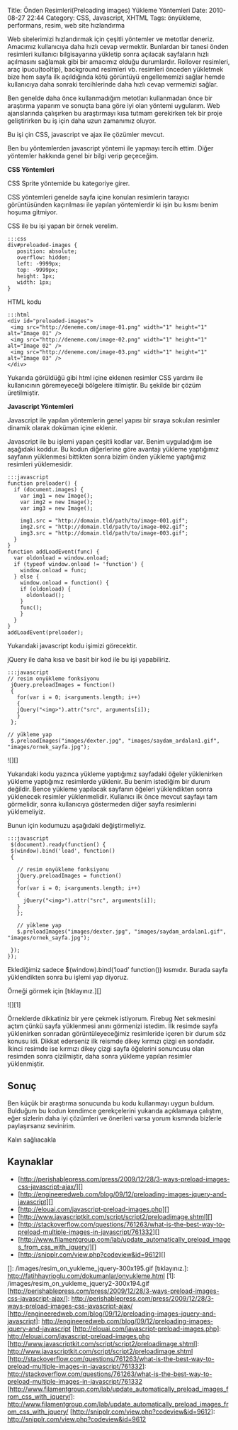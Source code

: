 Title: Önden Resimleri(Preloading images) Yükleme Yöntemleri
Date: 2010-08-27 22:44
Category: CSS, Javascript, XHTML
Tags: önyükleme, performans, resim, web site hızlandırma

Web sitelerimizi hızlandırmak için çeşitli yöntemler ve metotlar
deneriz. Amacımız kullanıcıya daha hızlı cevap vermektir. Bunlardan bir
tanesi önden resimleri kullanıcı bilgisayarına yükletip sonra açılacak
sayfaların hızlı açılmasını sağlamak gibi bir amacımız olduğu
durumlardır. Rollover resimleri, araç ipucu(tooltip), background
resimleri vb. resimleri önceden yükletmek bize hem sayfa ilk açıldığında
kötü görüntüyü engellememizi sağlar hemde kullanıcıya daha sonraki
tercihlerinde daha hızlı cevap vermemizi sağlar.

Ben genelde daha önce kullanmadığım metotları kullanmadan önce bir
araştırma yaparım ve sonuçta bana göre iyi olan yöntemi uygularım. Web
ajanslarında çalışırken bu araştırmayı kısa tutmam gerekirken tek bir
proje geliştirirken bu iş için daha uzun zamanımız oluyor.

Bu işi çin CSS, javascript ve ajax ile çözümler mevcut.

Ben bu yöntemlerden javascript yöntemi ile yapmayı tercih ettim. Diğer
yöntemler hakkında genel bir bilgi verip geçeceğim.

**CSS Yöntemleri**

CSS Sprite yöntemide bu kategoriye girer.

CSS yöntemleri genelde sayfa içine konulan resimlerin tarayıcı
görüntüsünden kaçırılması ile yapılan yöntemlerdir ki işin bu kısmı
benim hoşuma gitmiyor.

CSS ile bu işi yapan bir örnek verelim.

	:::css
	div#preloaded-images {
	   position: absolute;
	   overflow: hidden;
	   left: -9999px;
	   top: -9999px;
	   height: 1px;
	   width: 1px;
	}

HTML kodu

	:::html
	<div id="preloaded-images">
	 <img src="http://deneme.com/image-01.png" width="1" height="1" alt="Image 01" />
	 <img src="http://deneme.com/image-02.png" width="1" height="1" alt="Image 02" />
	 <img src="http://deneme.com/image-03.png" width="1" height="1" alt="Image 03" />
	</div>

Yukarıda görüldüğü gibi html içine eklenen resimler CSS yardımı ile
kullanıcının göremeyeceği bölgelere itilmiştir. Bu şekilde bir çözüm
üretilmiştir.

**Javascript Yöntemleri**

Javascript ile yapılan yöntemlerin genel yapısı bir sıraya sokulan
resimler dinamik olarak doküman içine eklenir.

Javascript ile bu işlemi yapan çeşitli kodlar var. Benim uyguladığım ise
aşağıdaki koddur. Bu kodun diğerlerine göre avantajı yükleme yaptığımız
sayfanın yüklenmesi bittikten sonra bizim önden yükleme yaptığımız
resimleri yüklemesidir.

	:::javascript
	function preloader() {
	  if (document.images) {
	    var img1 = new Image();
	    var img2 = new Image();
	    var img3 = new Image();

	    img1.src = "http://domain.tld/path/to/image-001.gif";
	    img2.src = "http://domain.tld/path/to/image-002.gif";
	    img3.src = "http://domain.tld/path/to/image-003.gif";
	  }
	}
	function addLoadEvent(func) {
	  var oldonload = window.onload;
	  if (typeof window.onload != 'function') {
	    window.onload = func;
	  } else {
	    window.onload = function() {
	    if (oldonload) {
	      oldonload();
	    }
	    func();
	    }
	  }
	}
	addLoadEvent(preloader); 

Yukarıdaki javascript kodu işimizi görecektir.

jQuery ile daha kısa ve basit bir kod ile bu işi yapabiliriz.

	:::javascript
	// resim onyükleme fonksiyonu
	 jQuery.preloadImages = function()
	 {
	   for(var i = 0; i<arguments.length; i++)
	   {
	   jQuery("<img>").attr("src", arguments[i]);
	   }
	 };

	// yükleme yap
	 $.preloadImages("images/dexter.jpg", "images/saydam_ardalan1.gif", "images/ornek_sayfa.jpg"); 

![][]

Yukarıdaki kodu yazınca yükleme yaptığımız sayfadaki öğeler yüklenirken
yükleme yaptığımız resimlerde yüklenir. Bu benim istediğim bir durum
değildir. Bence yükleme yapılacak sayfanın öğeleri yüklendikten sonra
yüklenecek resimler yüklenmelidir. Kullanıcı ilk önce mevcut sayfayı tam
görmelidir, sonra kullanıcıya göstermeden diğer sayfa resimlerini
yüklemeliyiz.

Bunun için kodumuzu aşağıdaki değiştirmeliyiz.

	:::javascript
	 $(document).ready(function() {  
	 $(window).bind('load', function()
	 {

	   // resim onyükleme fonksiyonu
	   jQuery.preloadImages = function()
	   {
	   for(var i = 0; i<arguments.length; i++)
	   {
	     jQuery("<img>").attr("src", arguments[i]);
	   }
	   };

	   // yükleme yap
	   $.preloadImages("images/dexter.jpg", "images/saydam_ardalan1.gif", "images/ornek_sayfa.jpg");

	 });  
	});

Eklediğimiz sadece $(window).bind(‘load’ function()) kısmıdır. Burada
sayfa yüklendikten sonra bu işlemi yap diyoruz.

Örneği görmek için [tıklayınız.][]

![][1]

Örneklerde dikkatiniz bir yere çekmek istiyorum. Firebug Net sekmesini
açtım çünkü sayfa yüklenmesi anını görmenizi istedim. İlk resimde sayfa
yüklenirken sonradan görüntüleyeceğimiz resimleride içeren bir durum söz
konusu idi. Dikkat ederseniz ilk reismde dikey kırmızı çizgi en
sondadır. İkinci resimde ise kırmızı dikey çizgi sayfa öğelerini
sonuncusu olan resimden sonra çizilmiştir, daha sonra yükleme yapılan
resimler yüklenmiştir.

## Sonuç

Ben küçük bir araştırma sonucunda bu kodu kullanmayı uygun buldum.
Bulduğum bu kodun kendimce gerekçelerini yukarıda açıklamaya çalıştım,
eğer sizlerin daha iyi çözümleri ve önerileri varsa yorum kısmında
bizlerle paylaşırsanız sevinirim.

Kalın sağlıacakla

## Kaynaklar

-   [http://perishablepress.com/press/2009/12/28/3-ways-preload-images-css-javascript-ajax/][]
-   [http://engineeredweb.com/blog/09/12/preloading-images-jquery-and-javascript][]
-   [http://elouai.com/javascript-preload-images.php][]
-   [http://www.javascriptkit.com/script/script2/preloadimage.shtml][]
-   [http://stackoverflow.com/questions/761263/what-is-the-best-way-to-preload-multiple-images-in-javascript/761332][]
-   [http://www.filamentgroup.com/lab/update_automatically_preload_images_from_css_with_jquery/][]
-   [http://snipplr.com/view.php?codeview&id=9612][]

  []: /images/resim_on_yukleme_jquery-300x195.gif
  [tıklayınız.]: http://fatihhayrioglu.com/dokumanlar/onyukleme.html
  [1]: /images/resim_on_yukleme_jquery2-300x194.gif
  [http://perishablepress.com/press/2009/12/28/3-ways-preload-images-css-javascript-ajax/]: http://perishablepress.com/press/2009/12/28/3-ways-preload-images-css-javascript-ajax/
  [http://engineeredweb.com/blog/09/12/preloading-images-jquery-and-javascript]: http://engineeredweb.com/blog/09/12/preloading-images-jquery-and-javascript
  [http://elouai.com/javascript-preload-images.php]: http://elouai.com/javascript-preload-images.php
  [http://www.javascriptkit.com/script/script2/preloadimage.shtml]: http://www.javascriptkit.com/script/script2/preloadimage.shtml
  [http://stackoverflow.com/questions/761263/what-is-the-best-way-to-preload-multiple-images-in-javascript/761332]: http://stackoverflow.com/questions/761263/what-is-the-best-way-to-preload-multiple-images-in-javascript/761332
  [http://www.filamentgroup.com/lab/update_automatically_preload_images_from_css_with_jquery/]: http://www.filamentgroup.com/lab/update_automatically_preload_images_from_css_with_jquery/
  [http://snipplr.com/view.php?codeview&id=9612]: http://snipplr.com/view.php?codeview&id=9612
